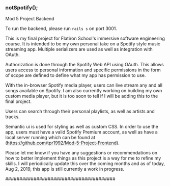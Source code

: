 ### notSpotify();

Mod 5 Project Backend

To run the backend, please run `rails s` on port 3001.

This is my final project for Flatiron School's immersive software engineering course. It is intended to be my own personal take on a Spotify style music streaming app. Multiple serializers are used as well as integration with OAuth.

Authorization is done through the Spotify Web API using OAuth. This allows users access to personal information and specific permissions in the form of scope are defined to define what my app has permission to use.

With the in-browser Spotify media player, users can live stream any and all songs available on Spotify. I am also currently working on building my own custom media player, but it is too soon to tell if I will be adding this to the final project.

Users can search through their personal playlists, as well as artists and tracks.

Semantic ui is used for styling as well as custom CSS. In order to use the app, users must have a valid Spotify Premium account, as well as have a local server running which can be found at (https://github.com/tpr1992/Mod-5-Project-Frontend).

Please let me know if you have any suggestions or recommendations on how to better implement things as this project is a way for me to refine my skills. I will periodically update this over the coming months and as of today, Aug 2, 2019, this app is still currently a work in progress.

#######################################
